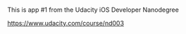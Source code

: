 # 

This is app #1 from the Udacity iOS Developer Nanodegree

https://www.udacity.com/course/nd003

